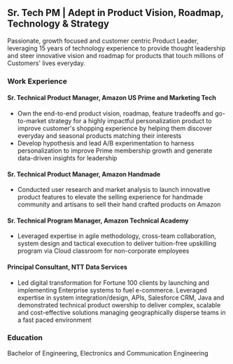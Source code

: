 ## Sr. Tech PM | Adept in Product Vision, Roadmap, Technology & Strategy
Passionate, growth focused and customer centric Product Leader, leveraging 15 years of technology experience to provide thought leadership and steer innovative vision and roadmap for products that touch millions of Customers' lives everyday.

### Work Experience
#### Sr. Technical Product Manager, Amazon US Prime and Marketing Tech
-  Own the end-to-end product vision, roadmap, feature tradeoffs and go-to-market strategy for a highly impactful personalization product to improve customer's shopping experience by helping them discover everyday and seasonal products matching their interests
-  Develop hypothesis and lead A/B experimentation to harness personalization to improve Prime membership growth and generate data-driven insights for leadership

#### Sr. Technical Product Manager, Amazon Handmade
- Conducted user research and market analysis to launch innovative product features to elevate the selling experience for handmade community and artisans to sell their hand crafted products on Amazon

#### Sr. Technical Program Manager, Amazon Technical Academy
- Leveraged expertise in agile methodology, cross-team collaboration, system design and tactical execution to deliver tuition-free upskilling program via Cloud classroom for non-corporate employees

#### Principal Consultant, NTT Data Services
- Led digital transformation for Fortune 100 clients by launching and implementing Enterprise systems to fuel e-commerce. Leveraged expertise in system integration/design, APIs, Salesforce CRM, Java and demonstrated technical product owership to deliver complex, scalable and cost-effective solutions managing geographically disperse teams in a fast paced environment


### Education
Bachelor of Engineering, Electronics and Communication Engineering
